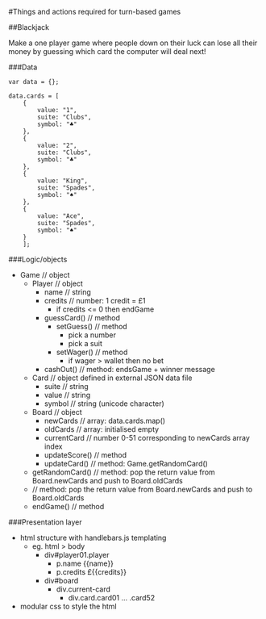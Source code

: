 #Things and actions required for turn-based games

##Blackjack

Make a one player game where people down on their luck can lose all their money by guessing which card the computer will deal next!

###Data
```
var data = {};

data.cards = [
	{
		value: "1",
		suite: "Clubs",
		symbol: "♣"
	},
	{
		value: "2",
		suite: "Clubs",
		symbol: "♣"
	},
	{
		value: "King",
		suite: "Spades",
		symbol: "♠"
	},
	{
		value: "Ace",
		suite: "Spades",
		symbol: "♠"
	}
	];
```

###Logic/objects

- Game // object
	- Player // object
		- name // string
		- credits // number: 1 credit = £1
			- if credits <= 0 then endGame
		- guessCard() // method
			- setGuess() // method
				- pick a number
				- pick a suit
			- setWager() // method
				- if wager > wallet then no bet
		- cashOut() // method: endsGame + winner message
	- Card // object defined in external JSON data file
		- suite // string
		- value // string
		- symbol // string (unicode character)
	- Board // object
		- newCards // array: data.cards.map()
		- oldCards // array: initialised empty
		- currentCard // number 0-51 corresponding to newCards array index
		- updateScore() // method
		- updateCard() // method: Game.getRandomCard()
	- getRandomCard() // method: pop the return value from Board.newCards and push to Board.oldCards
	-  // method: pop the return value from Board.newCards and push to Board.oldCards
	- endGame() // method

###Presentation layer
- html structure with handlebars.js templating
	- eg. html > body
		- div#player01.player
			- p.name {{name}}
			- p.credits £{{credits}}
		- div#board
			- div.current-card
				- div.card.card01 … .card52
- modular css to style the html

